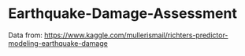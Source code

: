 # Earthquake-Damage-Assessment
Data from: https://www.kaggle.com/mullerismail/richters-predictor-modeling-earthquake-damage
